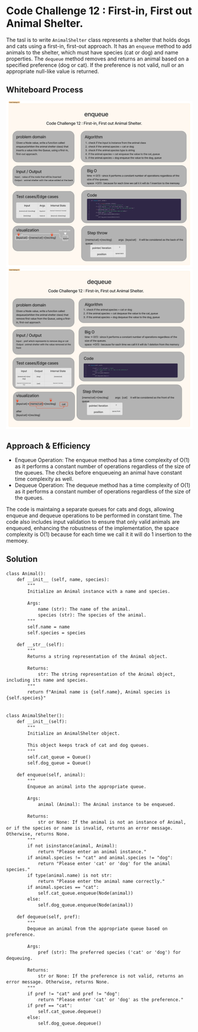 # Code Challenge 12 : First-in, First out Animal Shelter.
The tasl is to write `AnimalShelter` class represents a shelter that holds dogs and cats using a first-in, first-out approach. It has an `enqueue` method to add animals to the shelter, which must have species (cat or dog) and name properties. The `dequeue` method removes and returns an animal based on a specified preference (dog or cat). If the preference is not valid, null or an appropriate null-like value is returned.
## Whiteboard Process
![](./asstets/enqueue%20animal.png)
![](./asstets/dequeue%20animal.png)
## Approach & Efficiency
 - Enqueue Operation: The enqueue method has a time complexity of O(1) as it performs a constant number of operations regardless of the size of the queues. The checks before enqueueing an animal have constant time complexity as well.
 - Dequeue Operation: The dequeue method has a time complexity of O(1) as it performs a constant number of operations regardless of the size of the queues.    

The code is maintaing a separate queues for cats and dogs, allowing enqueue and dequeue operations to be performed in constant time. The code also includes input validation to ensure that only valid animals are enqueued, enhancing the robustness of the implementation, the space complexity is O(1) because for each time we call it it will do 1 insertion to the memoey.
## Solution
```
class Animal():
    def __init__ (self, name, species):
        """
        Initialize an Animal instance with a name and species.

        Args:
            name (str): The name of the animal.
            species (str): The species of the animal.
        """
        self.name = name
        self.species = species

    def __str__(self):
        """
        Returns a string representation of the Animal object.

        Returns:
            str: The string representation of the Animal object, including its name and species.
        """
        return f"Animal name is {self.name}, Animal species is {self.species}"


class AnimalShelter():
    def __init__(self):
        """
        Initialize an AnimalShelter object.

        This object keeps track of cat and dog queues.
        """
        self.cat_queue = Queue()
        self.dog_queue = Queue()

    def enqueue(self, animal):
        """
        Enqueue an animal into the appropriate queue.

        Args:
            animal (Animal): The Animal instance to be enqueued.

        Returns:
            str or None: If the animal is not an instance of Animal, or if the species or name is invalid, returns an error message. Otherwise, returns None.
        """
        if not isinstance(animal, Animal):
            return "Please enter an animal instance."
        if animal.species != "cat" and animal.species != "dog":
            return "Please enter 'cat' or 'dog' for the animal species."
        if type(animal.name) is not str:
            return "Please enter the animal name correctly."
        if animal.species == "cat":
            self.cat_queue.enqueue(Node(animal))
        else:
            self.dog_queue.enqueue(Node(animal))

    def dequeue(self, pref):
        """
        Dequeue an animal from the appropriate queue based on preference.

        Args:
            pref (str): The preferred species ('cat' or 'dog') for dequeuing.

        Returns:
            str or None: If the preference is not valid, returns an error message. Otherwise, returns None.
        """
        if pref != "cat" and pref != "dog":
            return "Please enter 'cat' or 'dog' as the preference."
        if pref == "cat":
            self.cat_queue.dequeue()
        else:
            self.dog_queue.dequeue()
```